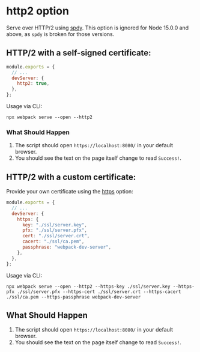 # http2 option

Serve over HTTP/2 using [spdy](https://www.npmjs.com/package/spdy). This option is ignored for Node 15.0.0 and above, as `spdy` is broken for those versions.

## HTTP/2 with a self-signed certificate:

```js
module.exports = {
  // ...
  devServer: {
    http2: true,
  },
};
```

Usage via CLI:

```console
npx webpack serve --open --http2
```

### What Should Happen

1. The script should open `https://localhost:8080/` in your default browser.
2. You should see the text on the page itself change to read `Success!`.

## HTTP/2 with a custom certificate:

Provide your own certificate using the [https](https://webpack.js.org/configuration/dev-server/#devserverhttps) option:

```js
module.exports = {
  // ...
  devServer: {
    https: {
      key: "./ssl/server.key",
      pfx: "./ssl/server.pfx",
      cert: "./ssl/server.crt",
      cacert: "./ssl/ca.pem",
      passphrase: "webpack-dev-server",
    },
  },
};
```

Usage via CLI:

```console
npx webpack serve --open --http2 --https-key ./ssl/server.key --https-pfx ./ssl/server.pfx --https-cert ./ssl/server.crt --https-cacert ./ssl/ca.pem --https-passphrase webpack-dev-server
```

## What Should Happen

1. The script should open `https://localhost:8080/` in your default browser.
2. You should see the text on the page itself change to read `Success!`.
